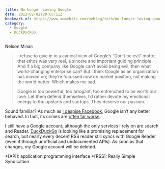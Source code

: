 ```yaml
---
title: No Longer Loving Google
date: 2012-02-02T20:05:11Z
bookmark_of: https://www.somebits.com/weblog/tech/no-longer-loving-google.html
category:
  - Google
  - DuckDuckGo
---
```

Nelson Minar:

> I refuse to give in to a cynical view of Google’s “Don’t be evil” motto; that ethos was very real, a sincere and important guiding principle. And if a big company like Google can’t avoid being evil, then what world-changing enterprise can? But I think Google as an organization has moved on; they’re focussed now on market position, not making the world better. Which makes me sad.
>
> Google is too powerful, too arrogant, too entrenched to be worth our love. Let them defend themselves, I’d rather devote my emotional energy to the upstarts and startups. They deserve our passion.

Sound familiar? As much as [I despise Facebook][1], Google isn’t any better behaved. In fact, its crimes are [often far worse][2].

I still have a Google account, although the only services I rely on are search and Reader. [DuckDuckGo][3] is looking like a promising replacement for search, but nearly every decent RSS reader still syncs with Google Reader (even if through unofficial and undocumented APIs). As soon as that changes, my Google account will be deleted.

[1]: /2012/01/facebook
[2]: https://gizmodo.com/5605310/google-just-killed-net-neutrality
[3]: https://duckduckgo.com/

*[API]: application programming interface
*[RSS]: Really Simple Syndication
